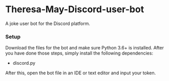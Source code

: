 # Theresa-May-Discord-user-bot
A joke user bot for the Discord platform.

### Setup
Download the files for the bot and make sure Python 3.6+ is installed.
After you have done those steps, simply install the following dependencies:
- discord.py

After this, open the bot file in an IDE or text editor and input your token.

